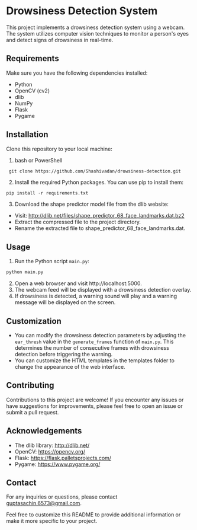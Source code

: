 

# Drowsiness Detection System

This project implements a drowsiness detection system using a webcam. The system utilizes computer vision techniques to monitor a person's eyes and detect signs of drowsiness in real-time.

## Requirements
Make sure you have the following dependencies installed:
- Python 
- OpenCV (cv2)
- dlib
- NumPy
- Flask
- Pygame
## Installation
Clone this repository to your local machine:
1. bash or PowerShell
```Git
 git clone https://github.com/Shashivadan/drowsiness-detection.git
```
2. Install the required Python packages. You can use pip to install them:
```python
pip install -r requirements.txt
```
3. Download the shape predictor model file from the dlib website:

 - Visit: http://dlib.net/files/shape_predictor_68_face_landmarks.dat.bz2
 - Extract the compressed file to the project directory.
 - Rename the extracted file to shape_predictor_68_face_landmarks.dat.

## Usage

1. Run the Python script `main.py`:
```python
python main.py
```
2. Open a web browser and visit http://localhost:5000.
3. The webcam feed will be displayed with a drowsiness detection overlay.
4. If drowsiness is detected, a warning sound will play and a warning message will be displayed on the screen.


## Customization

- You can modify the drowsiness detection parameters by adjusting the `ear_thresh` value in the `generate_frames` function of `main.py`.  This determines the number of consecutive frames with drowsiness detection before triggering the warning.
- You can customize the HTML templates in the templates folder to change the appearance of the web interface.
## Contributing

Contributions to this project are welcome! If you encounter any issues or have suggestions for improvements, please feel free to open an issue or submit a pull request.


## Acknowledgements

- The dlib library: http://dlib.net/
- OpenCV: https://opencv.org/
- Flask: https://flask.palletsprojects.com/
- Pygame: https://www.pygame.org/

## Contact

For any inquiries or questions, please contact guptasachin.6573@gmail.com.

Feel free to customize this README to provide additional information or make it more specific to your project.

